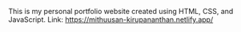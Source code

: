 This is my personal portfolio website created using HTML, CSS, and JavaScript. 
Link: https://mithuusan-kirupananthan.netlify.app/
